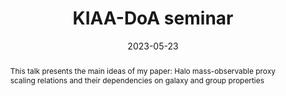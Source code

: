 ---
title: KIAA-DoA seminar

event: KIAA-DoA seminar
event_url: https://kiaa.pku.edu.cn/info/1025/8931.htm

location: Online
address:
  street: 
  city: 
  region:
  postcode: 
  country: 

summary: ''
abstract: 'This talk presents the main ideas of my paper: Halo mass-observable proxy scaling relations and their dependencies on galaxy and group properties'

# Talk start and end times.
#   End time can optionally be hidden by prefixing the line with `#`.

date: '2023-05-23'
date_end: '2023-05-23'


# Schedule page publish date (NOT talk date).
publishDate: '2023-05-23'

authors:
  - admin

tags: KIAA-DoA seminar

# Is this a featured talk? (true/false)
featured: false

---